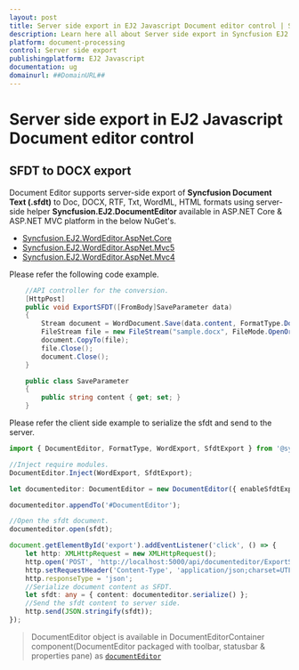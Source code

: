 ```yaml
---
layout: post
title: Server side export in EJ2 Javascript Document editor control | Syncfusion
description: Learn here all about Server side export in Syncfusion EJ2 Javascript Document editor control of Syncfusion Essential JS 2 and more.
platform: document-processing
control: Server side export 
publishingplatform: EJ2 Javascript
documentation: ug
domainurl: ##DomainURL##
---
```


# Server side export in EJ2 Javascript Document editor control

## SFDT to DOCX export

Document Editor supports server-side export of **Syncfusion Document Text (.sfdt)** to Doc, DOCX, RTF, Txt, WordML, HTML formats using server-side helper **Syncfusion.EJ2.DocumentEditor** available in ASP.NET Core & ASP.NET MVC platform in the below NuGet's.

* [Syncfusion.EJ2.WordEditor.AspNet.Core](https://www.nuget.org/packages/Syncfusion.EJ2.WordEditor.AspNet.Core)
* [Syncfusion.EJ2.WordEditor.AspNet.Mvc5](https://www.nuget.org/packages/Syncfusion.EJ2.WordEditor.AspNet.Mvc5)
* [Syncfusion.EJ2.WordEditor.AspNet.Mvc4](https://www.nuget.org/packages/Syncfusion.EJ2.WordEditor.AspNet.Mvc4)

Please refer the following code example.

```c#
    //API controller for the conversion.
    [HttpPost]
    public void ExportSFDT([FromBody]SaveParameter data)
    {
        Stream document = WordDocument.Save(data.content, FormatType.Docx);
        FileStream file = new FileStream("sample.docx", FileMode.OpenOrCreate, FileAccess.ReadWrite);
        document.CopyTo(file);
        file.Close();
        document.Close();
    }

    public class SaveParameter
    {
        public string content { get; set; }
    }
```

Please refer the client side example to serialize the sfdt and send to the server.

```ts
import { DocumentEditor, FormatType, WordExport, SfdtExport } from '@syncfusion/ej2-documenteditor';

//Inject require modules.
DocumentEditor.Inject(WordExport, SfdtExport);

let documenteditor: DocumentEditor = new DocumentEditor({ enableSfdtExport: true, enableWordExport: true, enableTextExport: true });

documenteditor.appendTo('#DocumentEditor');

//Open the sfdt document.
documenteditor.open(sfdt);

document.getElementById('export').addEventListener('click', () => {
    let http: XMLHttpRequest = new XMLHttpRequest();
    http.open('POST', 'http://localhost:5000/api/documenteditor/ExportSFDT');
    http.setRequestHeader('Content-Type', 'application/json;charset=UTF-8');
    http.responseType = 'json';
    //Serialize document content as SFDT.
    let sfdt: any = { content: documenteditor.serialize() };
    //Send the sfdt content to server side.
    http.send(JSON.stringify(sfdt));
});

```

> DocumentEditor object is available in DocumentEditorContainer component(DocumentEditor packaged with toolbar, statusbar & properties pane) as [`documentEditor`](https://ej2.syncfusion.com/javascript/documentation/api/document-editor#documenteditor)
